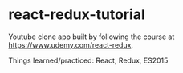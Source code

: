 # react-redux-tutorial

Youtube clone app built by following the course at https://www.udemy.com/react-redux.

Things learned/practiced: React, Redux, ES2015
